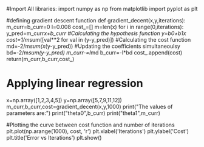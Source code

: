 #Import All libraries:
import numpy as np
from matplotlib import pyplot as plt

#defining gradient descent function
def gradient_decent(x,y,iterations):
    m_curr=b_curr=0
    l=0.008
    cost_=[]
    m=len(x)
    for i in range(0,iterations):
       y_pred=m_curr*x+b_curr        #Calculating the hypothesis function y=b0+b1x
       cost=1/m*sum([val**2 for val in (y-y_pred)])  #Calculating the cost function
       md=-2/m*sum(x*(y-y_pred))     #Updating the coefficients simultaneoulsy
       bd=-2/m*sum(y-y_pred)
       m_curr-=l*md
       b_curr=-l*bd
       cost_.append(cost)
    return(m_curr,b_curr,cost_)
    
    
#  Applying linear regression
x=np.array([1,2,3,4,5])
y=np.array([5,7,9,11,12])
m_curr,b_curr,cost=gradient_decent(x,y,1000)
print("The values of parameters are:")
print("theta0",b_curr)
print("theta1",m_curr)

#Plotting the curve between cost function and number of iterations
plt.plot(np.arange(1000), cost, 'r')
plt.xlabel('Iterations')
plt.ylabel('Cost')
plt.title('Error vs Iterations')
plt.show()
